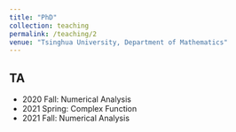 ```yaml
---
title: "PhD"
collection: teaching
permalink: /teaching/2
venue: "Tsinghua University, Department of Mathematics"
---
```


## TA
* 2020 Fall: Numerical Analysis
* 2021 Spring: Complex Function
* 2021 Fall: Numerical Analysis
